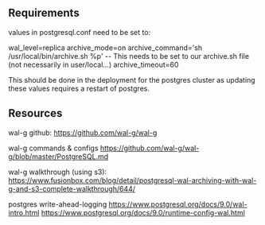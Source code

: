 ## Requirements

values in postgresql.conf need to be set to:

wal_level=replica
archive_mode=on
archive_command='sh /usr/local/bin/archive.sh %p' -- This needs to be set to our archive.sh file (not necessarily in user/local...)
archive_timeout=60

This should be done in the deployment for the postgres cluster as updating these values requires a restart of postgres.


## Resources

wal-g github:
https://github.com/wal-g/wal-g

wal-g commands & configs
https://github.com/wal-g/wal-g/blob/master/PostgreSQL.md

wal-g walkthrough (using s3):
https://www.fusionbox.com/blog/detail/postgresql-wal-archiving-with-wal-g-and-s3-complete-walkthrough/644/

postgres write-ahead-logging
https://www.postgresql.org/docs/9.0/wal-intro.html
https://www.postgresql.org/docs/9.0/runtime-config-wal.html

